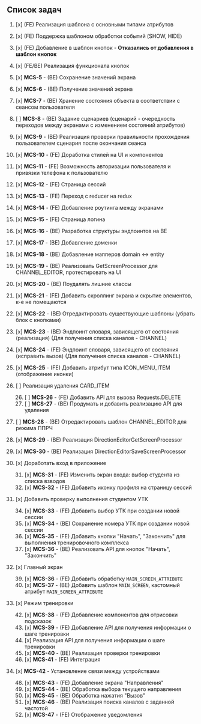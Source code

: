 ## Список задач
1. [x] (FE) Реализация шаблона с основными типами атрибутов
2. [x] (FE) Поддержка шаблоном обработки событий (SHOW, HIDE)
3. [x] (FE) Добавление в шаблон кнопок - **Отказались от добавления в шаблон кнопок**
4. [x] (FE/BE) Реализация функционала кнопок
5. [x] **MCS-5** - (BE) Сохранение значений экрана
6. [x] **MCS-6** - (BE) Получение значений экрана
7. [x] **MCS-7** - (BE) Хранение состояния объекта в соответствии с сеансом пользователя
8. [ ] **MCS-8** - (BE) Задание сценариев (сценарий - очередность переходов между экранами с изменением состояний атрибутов)
9. [x] **MCS-9** - (BE) Реализация проверки правильности прохождения пользователем сценария после окончания сеанса
10. [x] **MCS-10** - (FE) Доработка стилей на UI и компонентов
11. [x] **MCS-11** - (FE) Возможность авторизации пользователя и привязки телефона к пользователю
12. [x] **MCS-12** - (FE) Страница сессий
13. [x] **MCS-13** - (FE) Переход с reducer на redux
14. [x] **MCS-14** - (FE) Добавление роутинга между экранами
15. [x] **MCS-15** - (FE) Страница логина
16. [x] **MCS-16** - (BE) Разработка структуры эндпоинтов на BE
17. [x] **MCS-17** - (BE) Добавление доменки
18. [x] **MCS-18** - (BE) Добавление мапперов domain <-> entity
19. [x] **MCS-19** - (BE) Реализовать GetScreenProcessor для CHANNEL_EDITOR, протестировать на UI
20. [x] **MCS-20** - (BE) Поудалять лишние классы
21. [x] **MCS-21** - (FE) Добавить скроллинг экрана и скрытие элементов, к-е не помещаются
22. [x] **MCS-22** - (BE) Отредактировать существующие шаблоны (убрать блок с кнопками)
23. [x] **MCS-23** - (BE) Эндпоинт словаря, зависящего от состояния (реализация) (Для получения списка каналов - CHANNEL)
23. [x] **MCS-24** - (FE) Эндпоинт словаря, зависящего от состояния (исправить вызов) (Для получения списка каналов - CHANNEL)
24. [x] **MCS-25** - (FE) Добавить атрибут типа ICON_MENU_ITEM (отображение иконки)
25. [ ] Реализация удаления CARD_ITEM

    26. [ ] **MCS-26** - (FE) Добавить API для вызова Requests.DELETE
    26. [ ] **MCS-27** - (BE) Продумать и добавить реализацию API для удаления

27. [ ] **MCS-28** - (BE) Отредактировать шаблон CHANNEL_EDITOR для режима ППРЧ
28. [x] **MCS-29** - (BE) Реализация DirectionEditorGetScreenProcessor
29. [x] **MCS-30** - (BE) Реализация DirectionEditorSaveScreenProcessor
30. [x] Доработать вход в приложение

    31. [x] **MCS-31** - (FE) Изменить экран входа: выбор студента из списка взводов
    32. [x] **MCS-32** - (FE) Добавить иконку профиля на страницу сессий

33. [x] Добавить проверку выполнения студентом УТК

    34. [x] **MCS-33** - (FE) Добавить выбор УТК при создании новой сессии
    35. [x] **MCS-34** - (BE) Сохранение номера УТК при создании новой сессии
    36. [x] **MCS-35** - (FE) Добавить кнопки "Начать", "Закончить" для выполнения тренировочного комплекса
    37. [x] **MCS-36** - (BE) Реализовать API для кнопок "Начать", "Закончить"

38. [x] Главный экран

    39. [x] **MCS-36** - (FE) Добавить обработку `MAIN_SCREEN_ATTRIBUTE`
    40. [x] **MCS-37** - (BE) Добавить шаблон `MAIN_SCREEN`, кастомный атрибут `MAIN_SCREEN_ATTRIBUTE`

41. [x] Режим тренировки

    42. [x] **MCS-38** - (FE) Добавление компонентов для отрисовки подсказок
    43. [x] **MCS-39** - (FE) Добавление API для получения информации о шаге тренировки
    44. [x] Реализация API для получения информации о шаге тренировки
    45. [x] **MCS-40** - (BE) Реализация проверки тренировки
    46.  [x] **MCS-41** - (FE) Интеграция

47. [x] **MCS-42** - Установление связи между устройствами

    48.  [x] **MCS-43** - (FE) Добавление экрана "Направления"
    49. [x] **MCS-44** - (BE) Обработка выбора текущего направления
    50. [x] **MCS-45** - (BE) Обработка нажатия "Вызов"
    51. [x] **MCS-46** - (BE) Реализация поиска каналов с заданной частотой
    52.  [x] **MCS-47** - (FE) Отображение уведомления
